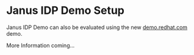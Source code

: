 # Janus IDP Demo Setup

Janus IDP Demo can also be evaluated using the new [demo.redhat.com](https://demo.redhat.com/catalog) demo.

More Information coming...

